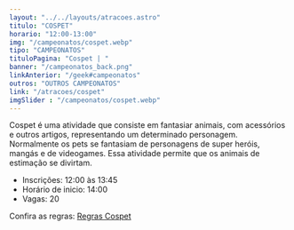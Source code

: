 ```yaml
---
layout: "../../layouts/atracoes.astro"
titulo: "COSPET"
horario: "12:00-13:00"
img: "/campeonatos/cospet.webp"
tipo: "CAMPEONATOS"
tituloPagina: "Cospet | "
banner: "/campeonatos_back.png"
linkAnterior: "/geek#campeonatos"
outros: "OUTROS CAMPEONATOS"
link: "/atracoes/cospet"
imgSlider : "/campeonatos/cospet.webp"
---
```


Cospet é uma atividade que consiste em fantasiar animais, com acessórios e outros artigos, representando um determinado personagem. Normalmente os pets se fantasiam de personagens de super heróis, mangás e de videogames. Essa atividade permite que os animais de estimação se divirtam. 

- Inscrições: 12:00 às 13:45
- Horário de inicio: 14:00 
- Vagas: 20

Confira as regras: [Regras Cospet](https://drive.google.com/file/d/1nhiZdCGtSYmhIbhE_I4ybVWOfPfZ4Jx-/view?usp=sharing)
